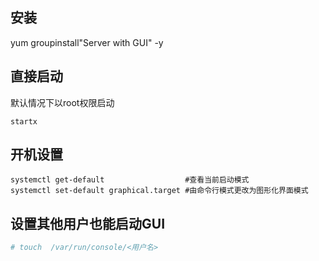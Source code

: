 ## 安装

yum groupinstall"Server with GUI" -y

## 直接启动

默认情况下以root权限启动

`startx`

## 开机设置

```
systemctl get-default                  #查看当前启动模式
systemctl set-default graphical.target #由命令行模式更改为图形化界面模式
```

## 设置其他用户也能启动GUI

```bash
# touch  /var/run/console/<用户名>
```

